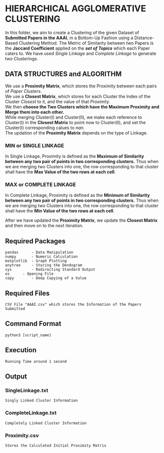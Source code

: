 # HIERARCHICAL AGGLOMERATIVE CLUSTERING 

In this folder, we aim to create a Clustering of the given Dataset of **Submitted Papers in the AAAI**, in a Bottom-Up Fashion using a Distance-Based Clustering Method. The Metric of Similarity between two Papers is the **Jaccard Coefficient** applied on the ***set of Topics*** which each Paper caters to. 
We have used *Single Linkage* and *Complete Linkage* to generate two Clusterings. 


## DATA STRUCTURES and ALGORITHM 

We use a **Proximity Matrix**, which stores the Proximity 
between each pairs of *Paper Clusters*.  
We use a **Closest Matrix**, which stores for each Cluster the Index of the Cluster *Closest* to it, and the value of that *Proximity*.  
We then **choose the Two Clusters which have the Maximum Proximity and Merge them into each other.**  
While merging Cluster(I) and Cluster(II), we make each reference to Cluster(I) in the **Closest Matrix** to point now to Cluster(II), and set the Cluster(I) corresponding calues to *nan*.  
The updation of the **Proximity Matrix** depends on the type of Linkage.  

### MIN or SINGLE LINKAGE  
In Single Linkage, Proximity is defined as the **Maximum of Similarity between any two pair of points in two corresponding clusters.** Thus when we are merging two Clusters into one, the row corresponding to that cluster shall have the **Max Value of the two rows at each cell**.

### MAX or COMPLETE LINKAGE  
In Complete Linkage, Proximity is defined as the **Minimum of Similarity between any two pair of points in two corresponding clusters.** Thus when we are merging two Clusters into one, the row corresponding to that cluster shall have the **Min Value of the two rows at each cell**.

After we have updated the **Proximity Matrix**, we update the **Closest Matrix** and then move on to the next iteration.

## Required Packages
	pandas 	    - Data Manipulation
	numpy 	    - Numeric Calculation
	matplotlib  - Graph Plotting
	anytree     - Storing the Dendogram
	sys 	    - Redirecting Standard Output
	os 	    - Opening File 
	copy 	    - Deep Copying of a Value

## Required Files
	CSV File "AAAI.csv" which stores the Information of the Papers Submitted

## Command Format
	python3 [script_name] 

## Execution
	Running Time around 1 second

## Output

### SingleLinkage.txt
	Singly Linked Cluster Information 
### CompleteLinkage.txt 
	Completely Linked Cluster Information 
### Proximity.csv 
	Stores the Calculated Initial Proximity Matrix

